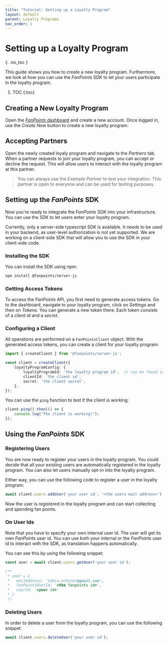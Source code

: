 ```yaml
---
title: "Tutorial: Setting up a Loyalty Program"
layout: default
parent: Loyalty Programs
nav_order: 1
---
```


# Setting up a Loyalty Program
{: .no_toc }

This guide shows you how to create a new loyalty program. Furthermore, we look at how you can use the *FanPoints* SDK to let your users participate in the loyalty program.

1. TOC
{:toc}

## Creating a New Loyalty Program

Open the [*FanPoints* dashboard](https://dashboard.fanpoints.ch) and create a new account. Once logged in, use the *Create New* button to create a new loyalty program.

## Accepting Partners

Open the newly created loyaly program and navigate to the *Partners* tab. When a partner requests to join your loyalty program, you can accept or decline the request. This will allow users to interact with the loyalty program at this partner.

> You can always use the *Example Partner* to test your integration. This partner is open to everyone and can be used for testing purposes.

## Setting up the *FanPoints* SDK

Now you're ready to integrate the *FanPoints* SDK into your infrastructure. You can use the SDK to let users enter your loyalty program.

Currently, only a server-side typescript SDK is available. It needs to be used in your backend, as user-level authorization is not yet supported. We are working on a client-side SDK that will allow you to use the SDK in your client-side code.

### Installing the SDK

You can install the SDK using npm:

```bash
npm install @fanpoints/server-js
```

### Getting Access Tokens

To access the *FanPoints* API, you first need to generate access tokens. Go to the dashboard, navigate to your loyalty program, click on *Settings* and then on *Tokens*. You can generate a new token there. Each token consists of a *client id* and a *secret*.

### Configuring a Client

All operations are performed on a `FanPointsClient` object. With the generated access tokens, you can create a client for your loyalty program:

```typescript
import { createClient } from '@fanpoints/server-js';

const client = createClient({
    loyaltyProgramConfig: {
        loyaltyProgramId: 'the loyalty program id',  // can be found in the dashboard
        clientId: 'the client id',
        secret: 'the client secret',
    },
});
```

You can use the `ping` function to test if the client is working:

```typescript
client.ping().then(() => {
    console.log("The client is working!");
});
```

## Using the *FanPoints* SDK

### Registering Users

You are now ready to register your users in the loyalty program. You could decide that all your existing users are automatically registered in the loyalty program. You can also let users manually opt-in into the loyalty program.

Either way, you can use the following code to register a user in the loyalty program:

```typescript
await client.users.addUser('your user id', '<the users mail address>');
```
Now the user is registered in the loyalty program and can start collecting and spending fan points.

### On User Ids

Note that you have to specify your own internal user id. The user will get its own *FanPoints* user id. You can use both your internal or the *FanPoints* user id to interact with the SDK, as translation happens automatically.

You can see this by using the following snippet:

```typescript
const user = await client.users.getUser('your user id');

/**
 * user = {
 *   mailAddress: 'tobia.ochsner@gmail.com',
 *   fanPointsUserId: '<the fanpoints id>',
 *   userId: '<your id>'
 * }
 */
```

### Deleting Users

In order to delete a user from the loyalty program, you can use the following snippet:

```typescript
await client.users.deleteUser('your user id');
```